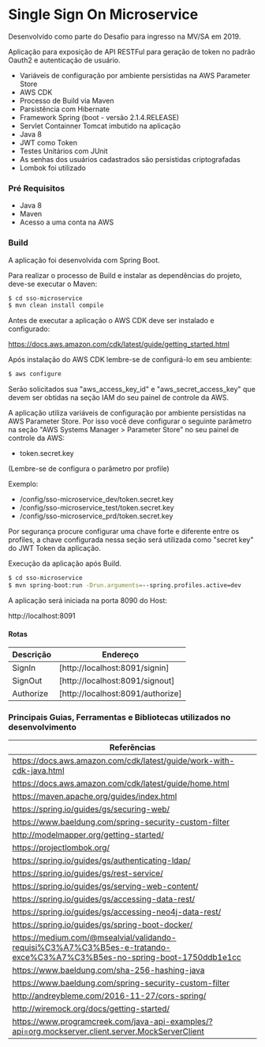 # Single Sign On Microservice

Desenvolvido como parte do Desafio para ingresso na MV/SA em 2019.

Aplicação para exposição de API RESTFul para geração de token no padrão Oauth2 e autenticação de usuário.

  - Variáveis de configuração por ambiente persistidas na AWS Parameter Store
  - AWS CDK
  - Processo de Build via Maven
  - Parsistência com Hibernate
  - Framework Spring (boot - versão 2.1.4.RELEASE)
  - Servlet Containner Tomcat imbutido na aplicação
  - Java 8
  - JWT como Token
  - Testes Unitários com JUnit
  - As senhas dos usuários cadastrados são persistidas criptografadas
  - Lombok foi utilizado

### Pré Requisitos

- Java 8
- Maven
- Acesso a uma conta na AWS 

### Build

A aplicação foi desenvolvida com Spring Boot.

Para realizar o processo de Build e instalar as dependências do projeto, deve-se executar o Maven:

```sh
$ cd sso-microservice
$ mvn clean install compile
```
Antes de executar a aplicação o AWS CDK deve ser instalado e configurado:

https://docs.aws.amazon.com/cdk/latest/guide/getting_started.html

Após instalação do AWS CDK lembre-se de configurá-lo em seu ambiente:

```sh
$ aws configure
```
Serão solicitados sua "aws_access_key_id" e "aws_secret_access_key" que devem ser obtidas na seção IAM do seu painel de controle da AWS.

A aplicação utiliza variáveis de configuração por ambiente persistidas na AWS Parameter Store.
Por isso você deve configurar o seguinte parâmetro na seção "AWS Systems Manager > Parameter Store" no seu painel de controle da AWS:

- token.secret.key

(Lembre-se de configura o parâmetro por profile)

Exemplo:

- /config/sso-microservice_dev/token.secret.key
- /config/sso-microservice_test/token.secret.key
- /config/sso-microservice_prd/token.secret.key

Por segurança procure configurar uma chave forte e diferente entre os profiles, a chave configurada nessa seção será utilizada como "secret key" do JWT Token da aplicação.

Execução da aplicação após Build.

```sh
$ cd sso-microservice
$ mvn spring-boot:run -Drun.arguments=--spring.profiles.active=dev
```
A aplicação será iniciada na porta 8090 do Host:

http://localhost:8091

#### Rotas

| Descrição | Endereço 							|
| --------- | --------------------------------	|
| SignIn    | [http://localhost:8091/signin] 	|
| SignOut   | [http://localhost:8091/signout] 	|
| Authorize | [http://localhost:8091/authorize] |

### Principais Guias, Ferramentas e Bibliotecas utilizados no desenvolvimento	

| Referências |
| ------ |
| https://docs.aws.amazon.com/cdk/latest/guide/work-with-cdk-java.html |
| https://docs.aws.amazon.com/cdk/latest/guide/home.html |
| https://maven.apache.org/guides/index.html |
| https://spring.io/guides/gs/securing-web/ 
| https://www.baeldung.com/spring-security-custom-filter |
| http://modelmapper.org/getting-started/ |
| https://projectlombok.org/ |
| https://spring.io/guides/gs/authenticating-ldap/ |
| https://spring.io/guides/gs/rest-service/ |
| https://spring.io/guides/gs/serving-web-content/ |
| https://spring.io/guides/gs/accessing-data-rest/ | 
| https://spring.io/guides/gs/accessing-neo4j-data-rest/ |
| https://spring.io/guides/gs/spring-boot-docker/ |
| https://medium.com/@msealvial/validando-requisi%C3%A7%C3%B5es-e-tratando-exce%C3%A7%C3%B5es-no-spring-boot-1750ddb1e1cc |
| https://www.baeldung.com/sha-256-hashing-java |
| https://www.baeldung.com/spring-security-custom-filter |
| http://andreybleme.com/2016-11-27/cors-spring/ |
| http://wiremock.org/docs/getting-started/ |
| https://www.programcreek.com/java-api-examples/?api=org.mockserver.client.server.MockServerClient |

